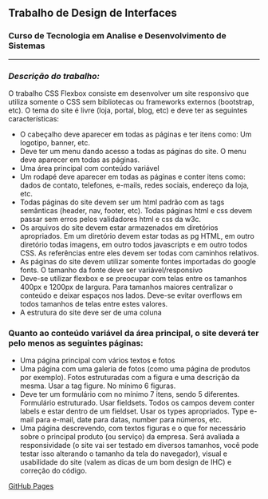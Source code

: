 
## Trabalho de Design de Interfaces
### Curso de Tecnologia em Analise e Desenvolvimento de Sistemas
---

### *Descrição do trabalho:*

O trabalho CSS Flexbox consiste em desenvolver um site responsivo que
utiliza somente o CSS sem bibliotecas ou frameworks externos (bootstrap,
etc). O tema do site é livre (loja, portal, blog, etc) e deve ter as seguintes
características:
- O cabeçalho deve aparecer em todas as páginas e ter itens como: Um
logotipo, banner, etc.
- Deve ter um menu dando acesso a todas as páginas do site. O menu deve
aparecer em todas as páginas.
- Uma área principal com conteúdo variável
- Um rodapé deve aparecer em todas as páginas e conter itens como: dados
de contato, telefones, e-mails, redes sociais, endereço da loja, etc.
- Todas páginas do site devem ser um html padrão com as tags semânticas
(header, nav, footer, etc). Todas páginas html e css devem passar sem erros
pelos validadores html e css da w3c.
- Os arquivos do site devem estar armazenados em diretórios apropriados.
Em um diretório devem estar todas as pg HTML, em outro diretório todas
imagens, em outro todos javascripts e em outro todos CSS. As referências
entre eles devem ser todas com caminhos relativos.
- As páginas do site devem utilizar somente fontes importadas do google
fonts. O tamanho da fonte deve ser variável/responsivo
- Deve-se utilizar flexbox e se preocupar com telas entre os tamanhos
400px e 1200px de largura. Para tamanhos maiores centralizar o conteúdo
e deixar espaços nos lados. Deve-se evitar overflows em todos tamanhos de
telas entre estes valores.
- A estrutura do site deve ser de uma coluna


### **Quanto ao conteúdo variável da área principal, o site deverá ter pelo menos as seguintes páginas:**

- Uma página principal com vários textos e fotos
- Uma página com uma galeria de fotos (como uma página de produtos por
exemplo). Fotos estruturadas com a figura e uma descrição da mesma. Usar
a tag figure. No mínimo 6 figuras.
- Deve ter um formulário com no mínimo 7 itens, sendo 5 diferentes.
Formulário estruturado. Usar fieldsets. Todos os campos devem conter
labels e estar dentro de um fieldset. Usar os types apropriados. Type e-mail
para e-mail, date para datas, number para números, etc.
- Uma página descrevendo, com textos figuras e o que for necessário sobre
o principal produto (ou serviço) da empresa.
Será avaliada a responsividade (o site vai ser testado em diversos
tamanhos, você pode testar isso alterando o tamanho da tela do
navegador), visual e usabilidade do site (valem as dicas de um bom design
de IHC) e correção do código.



[GitHub Pages](https://fabianomendonca.github.io/trabalho-de-design-de-interfaces/Pages/html/home.html)
